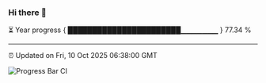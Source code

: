 ### Hi there 👋

⏳ Year progress { ███████████████████████▁▁▁▁▁▁▁ } 77.34 %

---

⏰ Updated on Fri, 10 Oct 2025 06:38:00 GMT

![Progress Bar CI](https://github.com/DhruviPatel157/GitHub-Actions-Demo/workflows/Progress%20Bar%20CI/badge.svg)
